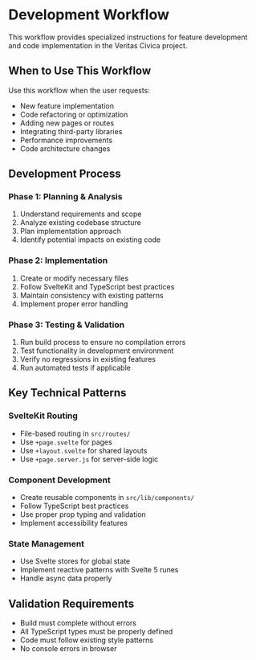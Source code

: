 # Development Workflow

This workflow provides specialized instructions for feature development and code implementation in the Veritas Civica project.

## When to Use This Workflow

Use this workflow when the user requests:
- New feature implementation
- Code refactoring or optimization
- Adding new pages or routes
- Integrating third-party libraries
- Performance improvements
- Code architecture changes

## Development Process

### Phase 1: Planning & Analysis
1. Understand requirements and scope
2. Analyze existing codebase structure
3. Plan implementation approach
4. Identify potential impacts on existing code

### Phase 2: Implementation
1. Create or modify necessary files
2. Follow SvelteKit and TypeScript best practices
3. Maintain consistency with existing patterns
4. Implement proper error handling

### Phase 3: Testing & Validation
1. Run build process to ensure no compilation errors
2. Test functionality in development environment
3. Verify no regressions in existing features
4. Run automated tests if applicable

## Key Technical Patterns

### SvelteKit Routing
- File-based routing in `src/routes/`
- Use `+page.svelte` for pages
- Use `+layout.svelte` for shared layouts
- Use `+page.server.js` for server-side logic

### Component Development
- Create reusable components in `src/lib/components/`
- Follow TypeScript best practices
- Use proper prop typing and validation
- Implement accessibility features

### State Management
- Use Svelte stores for global state
- Implement reactive patterns with Svelte 5 runes
- Handle async data properly

## Validation Requirements
- Build must complete without errors
- All TypeScript types must be properly defined
- Code must follow existing style patterns
- No console errors in browser